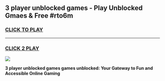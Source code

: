 
## 3 player unblocked games - Play Unblocked Gmaes & Free #rto6m
<h3>
<a href="https://premium.freeplayer.one?title=3_player_unblocked_games&ref=01M">CLICK TO PLAY</a></h3>
<hr>

<h3>
<a href="https://premium.freeplayer.one?title=3_player_unblocked_games&ref=01M">CLICK 2 PLAY</a>
  
</h3>

<a href="https://premium.freeplayer.one?title=3_player_unblocked_games&ref=01M"><img src="https://clearcache.store/games.png"></a>


**3 player unblocked games games unblocked: Your Gateway to Fun and Accessible Online Gaming**
